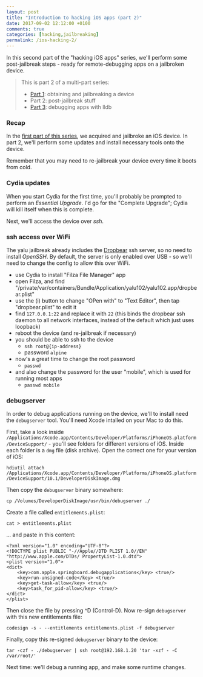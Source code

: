```yaml
---
layout: post
title: "Introduction to hacking iOS apps (part 2)"
date: 2017-09-02 12:12:00 +0100
comments: true
categories: [hacking,jailbreaking]
permalink: /ios-hacking-2/
---
```


In this second part of the "hacking iOS apps" series, we'll perform some post-jailbreak steps - ready for remote-debugging apps on a jailbroken device.

<!-- more -->

> This is part 2 of a multi-part series:
> 
> * [Part 1][part1]: obtaining and jailbreaking a device
> * Part 2: post-jailbreak stuff
> * [Part 3][part3]: debugging apps with lldb

### Recap

In the [first part of this series][part1], we acquired and jailbroke an iOS device. In part 2, we'll perform some updates and install necessary tools onto the device.

Remember that you may need to re-jailbreak your device every time it boots from cold.

### Cydia updates

When you start Cydia for the first time, you'll probably be prompted to perform an _Essential Upgrade_. I'd go for the "Complete Upgrade"; Cydia will kill itself when this is complete.

Next, we'll access the device over _ssh_.

### ssh access over WiFi

The yalu jailbreak already includes the [Dropbear][Dropbear] ssh server, so no need to install _OpenSSH_. By default, the server is only enabled over USB - so we'll need to change the config to allow this over WiFi.

* use Cydia to install "Filza File Manager" app
* open Filza, and find "/private/var/containers/Bundle/Application/yalu102/yalu102.app/dropbear.plist"
* use the (i) button to change "OPen with" to "Text Editor", then tap "dropbear.plist" to edit it
* find `127.0.0.1:22` and replace it with `22` (this binds the dropbear ssh daemon to all network interfaces, instead of the default which just uses loopback)
* reboot the device (and re-jailbreak if necessary)
* you should be able to ssh to the device
  * `ssh root@{ip-address}`
  * password `alpine`
* now's a great time to change the root password
  * `passwd`
* and also change the password for the user "mobile", which is used for running most apps
  * `passwd mobile`

### debugserver

In order to debug applications running on the device, we'll to install need the `debugserver` tool. You'll need Xcode intalled on your Mac to do this.

First, take a look inside `/Applications/Xcode.app/Contents/Developer/Platforms/iPhoneOS.platform/DeviceSupport/` - you'll see folders for different versions of iOS. Inside each folder is a `dmg` file (disk archive). Open the correct one for your version of iOS:

`hdiutil attach /Applications/Xcode.app/Contents/Developer/Platforms/iPhoneOS.platform/DeviceSupport/10.1/DeveloperDiskImage.dmg`

Then copy the `debugserver` binary somewhere:

`cp /Volumes/DeveloperDiskImage/usr/bin/debugserver ./`

Create a file called `entitlements.plist`:

`cat > entitlements.plist`

... and paste in this content:

```
<?xml version="1.0" encoding="UTF-8"?>
<!DOCTYPE plist PUBLIC "-//Apple//DTD PLIST 1.0//EN" "http://www.apple.com/DTDs/ PropertyList-1.0.dtd">
<plist version="1.0">
<dict>
    <key>com.apple.springboard.debugapplications</key> <true/>
    <key>run-unsigned-code</key> <true/>
    <key>get-task-allow</key> <true/>
    <key>task_for_pid-allow</key> <true/>
</dict> 
</plist>
```

Then close the file by pressing ^D (Control-D). Now re-sign `debugserver` with this new entitlements file:

`codesign -s - --entitlements entitlements.plist -f debugserver`

Finally, copy this re-signed `debugserver` binary to the device:

`tar -czf - ./debugserver | ssh root@192.168.1.20 'tar -xzf - -C /var/root/'`

Next time: we'll debug a running app, and make some runtime changes.


[part1]: /ios-hacking-1/
[part3]: /ios-hacking-3/
[Dropbear]: https://matt.ucc.asn.au/dropbear/dropbear.html

